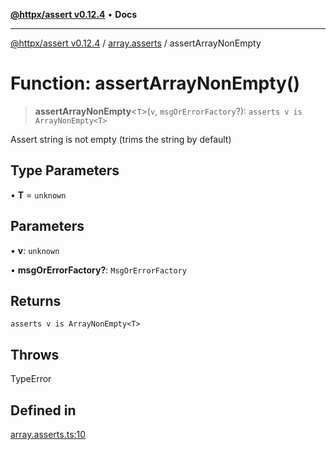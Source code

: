[**@httpx/assert v0.12.4**](../../README.md) • **Docs**

***

[@httpx/assert v0.12.4](../../README.md) / [array.asserts](../README.md) / assertArrayNonEmpty

# Function: assertArrayNonEmpty()

> **assertArrayNonEmpty**\<`T`\>(`v`, `msgOrErrorFactory`?): `asserts v is ArrayNonEmpty<T>`

Assert string is not empty (trims the string by default)

## Type Parameters

• **T** = `unknown`

## Parameters

• **v**: `unknown`

• **msgOrErrorFactory?**: `MsgOrErrorFactory`

## Returns

`asserts v is ArrayNonEmpty<T>`

## Throws

TypeError

## Defined in

[array.asserts.ts:10](https://github.com/belgattitude/httpx/blob/acde85be3548fccd6cc1a311d7f8d4419e2b6ce0/packages/assert/src/array.asserts.ts#L10)
